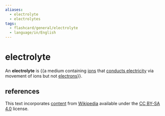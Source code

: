 ```yaml
---
aliases:
  - electrolyte
  - electrolytes
tags:
  - flashcard/general/electrolyte
  - language/in/English
---
```


# electrolyte

An __electrolyte__ is {{a medium containing [ions](ion.md) that [conducts electricity](conductivity%20(electrolytic).md) via movement of ions but not [electrons](electron.md)}}. <!--SR:!2027-07-16,1111,290-->

## references

This text incorporates [content](https://en.wikipedia.org/wiki/electrolyte) from [Wikipedia](Wikipedia.md) available under the [CC BY-SA 4.0](https://creativecommons.org/licenses/by-sa/4.0/) license.
